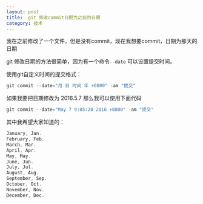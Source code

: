 ```yaml
---
layout: post
title:  git 修改commit日期为之前的日期 
category: 技术 
---
```


我在之前修改了一个文件，但是没有commit，现在我想要commit，日期为那天的日期

git 修改日期的方法很简单，因为有一个命令`--date` 可以设置提交时间。

<!--more-->
<!-- csdn -->

使用git自定义时间的提交格式：

```csharp
git commit --date="月 日 时间 年 +0800" -am "提交"
```

如果我要把日期修改为 2016.5.7 那么我可以使用下面代码

```csharp
git commit --date="May 7 9:05:20 2016 +0800" -am "提交"
```

其中我希望大家知道的：


```csharp
January, Jan.
February, Feb.
March, Mar.
April, Apr.
May, May.
June, Jun.
July, Jul.
August, Aug.
September, Sep.
October, Oct.
November, Nov.
December, Dec.
```

  
